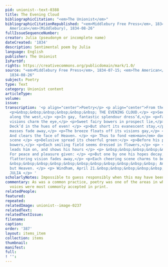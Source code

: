```yaml
---
pid: unionist--text-0388
title: The Evening Cloud
bibliographicCitation: "<em>The Unionist</em>"
bibliographicCitationRepublished: "<em>Middlebury Free Press</em>, 1834-07-15; <em>The
  American</em>(Middlebury), 1834-08-26"
fullIssueSequenceNumber: 
creator: Julia (pseudonym or incomplete name)
dateCreated: '1834'
description: Sentimental poem by Julia
language: English
publisher: The Unionist
IsPartOf: 
rights: https://creativecommons.org/publicdomain/mark/1.0/
source: "<em>Middlebury Free Press</em>, 1834-07-15; <em>The American</em>(Middlebury),
  1834-08-26"
subject: Poetry
type: Text
category: Unionist content
articleType: 
volume: 
issue: 
transcription: '<p align="center">Poetry</p> <p align="center">From the Unionist</p>
  <p>&nbsp;&nbsp;&nbsp;&nbsp;&nbsp;&nbsp; THE EVENING CLOUD.</p> <p>See yonder cloud
  along the west,</p> <p>In gay, fantastic splendour dress’d,</p> <p>Fancy’s bright
  visions charm the eye,</p> <p>Sweet fairy bowers in prospect lie,</p> <p> &nbsp;&nbsp;&nbsp;&nbsp;&nbsp;&nbsp;&nbsp;&nbsp;&nbsp;&nbsp;&nbsp;
  Deck’d in the hues of even! </p> <p>But short its evanescent stay,</p> <p>Its brilliant
  masses fade away,</p> <p>The breeze floats off its visions gay,</p> <p> &nbsp;&nbsp;&nbsp;&nbsp;&nbsp;&nbsp;&nbsp;&nbsp;&nbsp;&nbsp;&nbsp;
  And clears the face of Heaven. </p> <p> Thus to fond <em>man</em> does life’s fair
  scene </p> <p>Delusive spread its cheerful green:</p> <p>Before his path shine pleasure’s
  bowers,</p> <p>Each smiling field seems dressed in flowers,</p> <p> <em>Hope</em>
  leads him on, and shows his hours </p> <p> &nbsp;&nbsp;&nbsp;&nbsp;&nbsp;&nbsp;&nbsp;&nbsp;&nbsp;&nbsp;&nbsp;
  For peace and pleasure given: </p> <p>But one by one his hopes decay,</p> <p>Each
  flattering vision fades away,</p> <p>Each cheering scene charms to betray,</p> <p>
  &nbsp;&nbsp;&nbsp;&nbsp;&nbsp;&nbsp;&nbsp;&nbsp;&nbsp;&nbsp;&nbsp; And nought remains
  but Heaven. </p> <p> Windham, April 21.&nbsp;&nbsp;&nbsp;&nbsp;&nbsp;&nbsp;&nbsp;&nbsp;&nbsp;&nbsp;&nbsp;&nbsp;&nbsp;&nbsp;&nbsp;&nbsp;&nbsp;&nbsp;&nbsp;&nbsp;&nbsp;&nbsp;&nbsp;&nbsp;&nbsp;&nbsp;&nbsp;&nbsp;
  JULIA </p> '
scholarlyNotes: Impossible to guess responsibly when this may have been published
commentary: As was a common practice, poetry was one of the areas in which women's
  voices were most commonly accepted in print.
relatedPeople: 
featured: 
repeated: 
relatedImage: unionist--image-0237
relatedText: 
relatedTextIssue: 
filename: 
caption: 
order: '387'
layout: items_item
collection: items
thumbnail: 
manifest: 
full: 
! '': 
---
```

